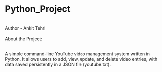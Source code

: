 # Python_Project
<br>
Author - Ankit Tehri
<br>
<br>
About the Project:
<br>
<br>

A simple command-line YouTube video management system written in Python.
It allows users to add, view, update, and delete video entries, with data saved persistently in a JSON file (youtube.txt).
<br>





